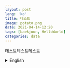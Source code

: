 ```yaml
---
layout: post
lang: 'ko'
title: 테스트
image: potato.png
date: 2021-04-14-12:20
tags: [baekjoon, HelloWorld]
categories: data
---
```



테스트테스트테스트


<details>
<summary>English</summary>
<div markdown="1">

This place for English

</div>
</details>